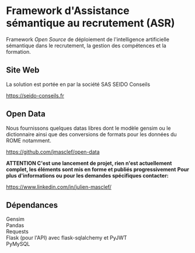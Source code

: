 # Framework d'Assistance sémantique au recrutement (ASR)
Framework *Open Source* de déploiement de l'intelligence artificielle sémantique dans le recrutement, la gestion des compétences et la formation.
## Site Web
La solution est portée en par la société SAS SEIDO Conseils

https://seido-conseils.fr

## Open Data
Nous fournissons quelques datas libres dont le modèle gensim ou le dictionnaire ainsi que des conversions de formats pour les données du ROME notamment.

https://github.com/jmasclef/open-data

**ATTENTION C'est une lancement de projet, rien n'est actuellement complet, les éléments sont mis en forme et publiés progressivement**
**Pour plus d'informations ou pour les demandes spécifiques contacter:**

https://www.linkedin.com/in/julien-masclef/

## Dépendances

Gensim <br/>
Pandas <br/>
Requests <br/>
Flask  (pour l'API) avec flask-sqlalchemy et PyJWT <br/>
PyMySQL <br/>

